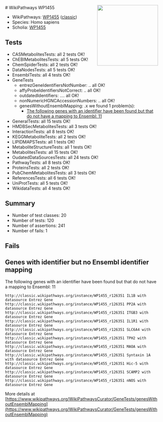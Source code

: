 <img style="float: right; width: 200px" src="https://upload.wikimedia.org/wikipedia/commons/thumb/8/83/Wplogo_with_text_500.png/640px-Wplogo_with_text_500.png" />
# WikiPathways WP1455

* WikiPathways: [WP1455](https://wikipathways.org/pathways/WP1455) ([classic](https://classic.wikipathways.org/instance/WP1455))
* Species: Homo sapiens
* Scholia: [WP1455](https://scholia.toolforge.org/wikipathways/WP1455)
## Tests
* CASMetabolitesTests: all 2 tests OK!
* ChEBIMetabolitesTests: all 5 tests OK!
* ChemSpiderTests: all 2 tests OK!
* DataNodesTests: all 5 tests OK!
* EnsemblTests: all 4 tests OK!
* GeneTests
    * entrezGeneIdentifiersNotNumber: .. all OK!
    * affyProbeIdentifiersNotCorrect: .. all OK!
    * outdatedIdentifiers: .... all OK!
    * nonNumericHGNCAccessionNumbers: .. all OK!
    * genesWithoutEnsemblMapping: .x we found 1 problem(s):
        * [The following genes with an identifier have been found but that do not have a mapping to Ensembl: 11](#c4e5430e)
* GeneralTests: all 15 tests OK!
* HMDBSecMetabolitesTests: all 3 tests OK!
* InteractionTests: all 8 tests OK!
* KEGGMetaboliteTests: all 2 tests OK!
* LIPIDMAPSTests: all 1 tests OK!
* MetaboliteStructureTests: all 1 tests OK!
* MetabolitesTests: all 15 tests OK!
* OudatedDataSourcesTests: all 24 tests OK!
* PathwayTests: all 8 tests OK!
* ProteinsTests: all 2 tests OK!
* PubChemMetabolitesTests: all 3 tests OK!
* ReferencesTests: all 6 tests OK!
* UniProtTests: all 5 tests OK!
* WikidataTests: all 4 tests OK!


## Summary

* Number of test classes: 20
* Number of tests: 120
* Number of assertions: 241
* Number of fails: 1

## Fails

<a name="c4e5430e" />

## Genes with identifier but no Ensembl identifier mapping

The following genes with an identifier have been found but that do not have a mapping to Ensembl: 11
```
http://classic.wikipathways.org/instance/WP1455_r126351 IL1B with datasource Entrez Gene
http://classic.wikipathways.org/instance/WP1455_r126351 PP2A with datasource Entrez Gene
http://classic.wikipathways.org/instance/WP1455_r126351 ITGB3 with datasource Entrez Gene
http://classic.wikipathways.org/instance/WP1455_r126351 IL1R1 with datasource Entrez Gene
http://classic.wikipathways.org/instance/WP1455_r126351 SLC6A4 with datasource Entrez Gene
http://classic.wikipathways.org/instance/WP1455_r126351 TPH2 with datasource Entrez Gene
http://classic.wikipathways.org/instance/WP1455_r126351 MAOA with datasource Entrez Gene
http://classic.wikipathways.org/instance/WP1455_r126351 Syntaxin 1A with datasource Entrez Gene
http://classic.wikipathways.org/instance/WP1455_r126351 Hic-5 with datasource Entrez Gene
http://classic.wikipathways.org/instance/WP1455_r126351 SCAMP2 with datasource Entrez Gene
http://classic.wikipathways.org/instance/WP1455_r126351 nNOS with datasource Entrez Gene
```

More details at [https://www.wikipathways.org/WikiPathwaysCurator/GeneTests/genesWithoutEnsemblMapping](https://www.wikipathways.org/WikiPathwaysCurator/GeneTests/genesWithoutEnsemblMapping)


